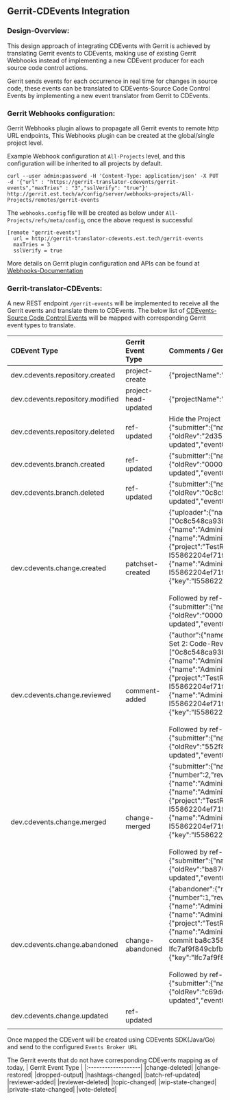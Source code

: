 ## Gerrit-CDEvents Integration

### Design-Overview:
This design approach of integrating CDEvents with Gerrit is achieved by translating Gerrit events to CDEvents, making use of existing Gerrit Webhooks instead of implementing a new CDEvent producer for each source code control actions.

Gerrit sends events for each occurrence in real time for changes in source code, these events can be translated to CDEvents-Source Code Control Events by implementing a new event translator from Gerrit to CDEvents.


### Gerrit Webhooks configuration:

Gerrit Webhooks plugin allows to propagate all Gerrit events to remote http URL endpoints,
This Webhooks plugin can be created at the global/single project level.

Example Webhook configuration at `All-Projects` level, and this configuration will be inherited to all projects by default.

```curl
curl --user admin:password -H 'Content-Type: application/json' -X PUT -d '{"url" : "https://gerrit-translator-cdevents/gerrit-events","maxTries" : "3","sslVerify": "true"}' http://gerrit.est.tech/a/config/server/webhooks~projects/All-Projects/remotes/gerrit-events
```

The `webhooks.config` file will be created as below under `All-Projects/refs/meta/config`, once the above request is successful

```config
[remote "gerrit-events"]
  url = http://gerrit-translator-cdevents.est.tech/gerrit-events
  maxTries = 3
  sslVerify = true
```

More details on Gerrit plugin configuration and APIs can be found at [Webhooks-Documentation](https://gerrit.googlesource.com/plugins/webhooks/+/refs/heads/master/src/main/resources/Documentation)

### Gerrit-translator-CDEvents:

A new REST endpoint `/gerrit-events` will be implemented to receive all the Gerrit events and translate them to CDEvents.
The below list of [CDEvents-Source Code Control Events](https://github.com/cdevents/spec/blob/v0.3.0/source-code-version-control.md) will be mapped with corresponding Gerrit event types to translate.


| CDEvent Type  | Gerrit Event Type  | Comments / Gerrit Event Format   |
| :------------ |:-------------------|:----------------------------------|
| dev.cdevents.repository.created| project-create | {"projectName":"TestRepo3","headName":"refs/heads/master","type":"project-created","eventCreatedOn":1700131789} |
|  dev.cdevents.repository.modified   | project-head-updated    |   {"projectName":"TestRepo3","oldHead":"refs/heads/master","newHead":"refs/heads/main","type":"project-head-updated","eventCreatedOn":1700148011} |
| dev.cdevents.repository.deleted |   ref-updated   |  Hide the Project State under Gerrit Repository Options / <br/>  {"submitter":{"name":"Administrator","email":"admin@example.com","username":"admin"},"refUpdate":{"oldRev":"2d351d6d3bd1bec64f6b165a843c9dd18ac4d2cd","newRev":"5a2347177cdc707c6b42444c505b974d6499047d","refName":"refs/meta/config","project":"TestRepo3"},"type":"ref-updated","eventCreatedOn":1700221454} |
| dev.cdevents.branch.created   |  ref-updated     |   {"submitter":{"name":"Administrator","email":"admin@example.com","username":"admin"},"refUpdate":{"oldRev":"0000000000000000000000000000000000000000","newRev":"0c8c548ca93b44dd501c000ebb79ecc8f9aa4bd6","refName":"refs/heads/test_branch","project":"TestRepo"},"type":"ref-updated","eventCreatedOn":1700147670} |
| dev.cdevents.branch.deleted |   ref-updated    |    {"submitter":{"name":"Administrator","email":"admin@example.com","username":"admin"},"refUpdate":{"oldRev":"0c8c548ca93b44dd501c000ebb79ecc8f9aa4bd6","newRev":"0000000000000000000000000000000000000000","refName":"refs/heads/test_branch","project":"TestRepo"},"type":"ref-updated","eventCreatedOn":1700222081} |
| dev.cdevents.change.created |    patchset-created     |  {"uploader":{"name":"Administrator","email":"admin@example.com","username":"admin"},"patchSet":{"number":2,"revision":"ba8c3584916c93b3e17a1ab63072b0ebd0d3ed84","parents":["0c8c548ca93b44dd501c000ebb79ecc8f9aa4bd6"],"ref":"refs/changes/01/1/2","uploader":{"name":"Administrator","email":"admin@example.com","username":"admin"},"createdOn":1700230164,"author":{"name":"Administrator","email":"admin@example.com","username":"admin"},"kind":"NO_CODE_CHANGE","sizeInsertions":9,"sizeDeletions":0},"change":{"project":"TestRepo","branch":"test_branch","id":"I55862204ef71f69bc88c79fe2259f7cb8365699a","number":1,"subject":"updates to the test branch 2 Change-Id: I55862204ef71f69bc88c79fe2259f7cb8365699a","owner":{"name":"Administrator","email":"admin@example.com","username":"admin"},"url":"http://959be7129610/c/TestRepo/+/1","commitMessage":"updates to the test branch 2\nChange-Id: I55862204ef71f69bc88c79fe2259f7cb8365699a\n","createdOn":1700229687,"status":"NEW"},"project":{"name":"TestRepo"},"refName":"refs/heads/test_branch","changeKey":{"key":"I55862204ef71f69bc88c79fe2259f7cb8365699a"},"type":"patchset-created","eventCreatedOn":1700230165} <br/><br/> Followed by ref-updated event </br> {"submitter":{"name":"Administrator","email":"admin@example.com","username":"admin"},"refUpdate":{"oldRev":"0000000000000000000000000000000000000000","newRev":"83b1dc8216db96bd7c6c3aa859f626ceaf579b7b","refName":"refs/changes/01/1/meta","project":"TestRepo"},"type":"ref-updated","eventCreatedOn":1700229688}  |
| dev.cdevents.change.reviewed |    comment-added     | {"author":{"name":"Administrator","email":"admin@example.com","username":"admin"},"approvals":[{"type":"Code-Review","description":"Code-Review","value":"2","oldValue":"1"}],"comment":"Patch Set 2: Code-Review+2","patchSet":{"number":2,"revision":"ba8c3584916c93b3e17a1ab63072b0ebd0d3ed84","parents":["0c8c548ca93b44dd501c000ebb79ecc8f9aa4bd6"],"ref":"refs/changes/01/1/2","uploader":{"name":"Administrator","email":"admin@example.com","username":"admin"},"createdOn":1700230164,"author":{"name":"Administrator","email":"admin@example.com","username":"admin"},"kind":"NO_CODE_CHANGE","sizeInsertions":9,"sizeDeletions":0},"change":{"project":"TestRepo","branch":"test_branch","id":"I55862204ef71f69bc88c79fe2259f7cb8365699a","number":1,"subject":"updates to the test branch 2 Change-Id: I55862204ef71f69bc88c79fe2259f7cb8365699a","owner":{"name":"Administrator","email":"admin@example.com","username":"admin"},"url":"http://959be7129610/c/TestRepo/+/1","commitMessage":"updates to the test branch 2\nChange-Id: I55862204ef71f69bc88c79fe2259f7cb8365699a\n","createdOn":1700229687,"status":"NEW"},"project":{"name":"TestRepo"},"refName":"refs/heads/test_branch","changeKey":{"key":"I55862204ef71f69bc88c79fe2259f7cb8365699a"},"type":"comment-added","eventCreatedOn":1700231622}  </br></br> Followed by ref-updated event </br> {"submitter":{"name":"Administrator","email":"admin@example.com","username":"admin"},"refUpdate":{"oldRev":"552f864688cb7c660bb149cd4746f6e69882efcf","newRev":"ba876fbc1bbe1c3c1670163275bceca061eb98e8","refName":"refs/changes/01/1/meta","project":"TestRepo"},"type":"ref-updated","eventCreatedOn":1700231622}  |
| dev.cdevents.change.merged |      change-merged   |   {"submitter":{"name":"Administrator","email":"admin@example.com","username":"admin"},"newRev":"4c688da535ea3352536e3b320880aa353bd404b2","patchSet":{"number":2,"revision":"ba8c3584916c93b3e17a1ab63072b0ebd0d3ed84","parents":["0c8c548ca93b44dd501c000ebb79ecc8f9aa4bd6"],"ref":"refs/changes/01/1/2","uploader":{"name":"Administrator","email":"admin@example.com","username":"admin"},"createdOn":1700230164,"author":{"name":"Administrator","email":"admin@example.com","username":"admin"},"kind":"NO_CODE_CHANGE","sizeInsertions":9,"sizeDeletions":0},"change":{"project":"TestRepo","branch":"test_branch","id":"I55862204ef71f69bc88c79fe2259f7cb8365699a","number":1,"subject":"updates to the test branch 2 Change-Id: I55862204ef71f69bc88c79fe2259f7cb8365699a","owner":{"name":"Administrator","email":"admin@example.com","username":"admin"},"url":"http://959be7129610/c/TestRepo/+/1","commitMessage":"updates to the test branch 2\nChange-Id: I55862204ef71f69bc88c79fe2259f7cb8365699a\n","createdOn":1700229687,"status":"MERGED"},"project":{"name":"TestRepo"},"refName":"refs/heads/test_branch","changeKey":{"key":"I55862204ef71f69bc88c79fe2259f7cb8365699a"},"type":"change-merged","eventCreatedOn":1700231698}  </br></br> Followed by ref-updated event </br> {"submitter":{"name":"Administrator","email":"admin@example.com","username":"admin"},"refUpdate":{"oldRev":"ba876fbc1bbe1c3c1670163275bceca061eb98e8","newRev":"2ae17bf7464a6a4871d16d3d506df75476ea87e4","refName":"refs/changes/01/1/meta","project":"TestRepo"},"type":"ref-updated","eventCreatedOn":1700231698} |
| dev.cdevents.change.abandoned |   change-abandoned      |  {"abandoner":{"name":"Administrator","email":"admin@example.com","username":"admin"},"reason":"change not needed","patchSet":{"number":1,"revision":"e88822ed72749d99e3b1d09fe73a1fdffc8e482c","parents":["ba8c3584916c93b3e17a1ab63072b0ebd0d3ed84"],"ref":"refs/changes/21/21/1","uploader":{"name":"Administrator","email":"admin@example.com","username":"admin"},"createdOn":1700236344,"author":{"name":"Administrator","email":"admin@example.com","username":"admin"},"kind":"REWORK","sizeInsertions":13,"sizeDeletions":1},"change":{"project":"TestRepo","branch":"test_branch","id":"Ifc7af9f849cbfb677ef6f1adcf05956292d4f571","number":21,"subject":"Revert \"updates to the test branch 2\"","owner":{"name":"Administrator","email":"admin@example.com","username":"admin"},"url":"http://959be7129610/c/TestRepo/+/21","commitMessage":"Revert \"updates to the test branch 2\"\n\nThis reverts commit ba8c3584916c93b3e17a1ab63072b0ebd0d3ed84.\n\nReason for revert: Testing abort\n\nChange-Id: Ifc7af9f849cbfb677ef6f1adcf05956292d4f571\n","createdOn":1700236344,"status":"ABANDONED"},"project":{"name":"TestRepo"},"refName":"refs/heads/test_branch","changeKey":{"key":"Ifc7af9f849cbfb677ef6f1adcf05956292d4f571"},"type":"change-abandoned","eventCreatedOn":1700236563}  </br></br> Followed by ref-updated event </br> {"submitter":{"name":"Administrator","email":"admin@example.com","username":"admin"},"refUpdate":{"oldRev":"c69dc799c251a0023e78382225a90f9f1e9cfbf5","newRev":"8e4477b221efd63f6c064aacb75395e7480174a3","refName":"refs/changes/21/21/meta","project":"TestRepo"},"type":"ref-updated","eventCreatedOn":1700236563}  |
| dev.cdevents.change.updated |   ref-updated    |     |
|  |       |     |

Once mapped the CDEvent will be created using CDEvents SDK(Java/Go) and send to the configured `Events Broker URL`

The Gerrit events that do not have corresponding CDEvents mapping as of today,
| Gerrit Event Type  |
|:-------------------|
|change-deleted|
|change-restored|
|dropped-output|
|hashtags-changed|
|batch-ref-updated|
|reviewer-added|
|reviewer-deleted|
|topic-changed|
|wip-state-changed|
|private-state-changed|
|vote-deleted|

